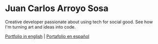 # Juan Carlos Arroyo Sosa
Creative developer passionate about using tech for social good. See how I'm turning art and ideas into code.

[Portfolio in english](https://jcarroyos.github.io/portfolio/) | [Portafolio en español](https://jcarroyos.github.io/portfolio/es/docs/intro)
